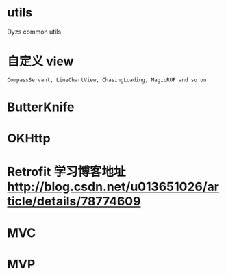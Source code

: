 # utils
Dyzs common utils

# 自定义 view
    CompassServant, LineChartView, ChasingLoading, MagicRUF and so on

# ButterKnife

# OKHttp

# Retrofit 学习博客地址 http://blog.csdn.net/u013651026/article/details/78774609

# MVC

# MVP
